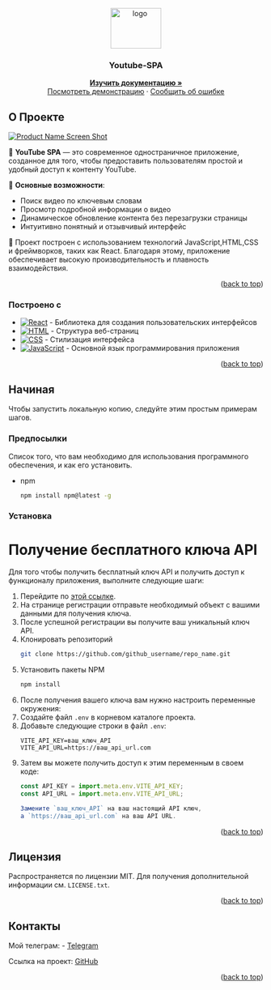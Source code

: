 
<!-- PROJECT LOGO -->
<br />
<div align="center">
  <a href="https://github.com/othneildrew/Best-README-Template">
    <img src="images/react.png" alt="logo" width="100" height="80">
  </a>

  <h3 align="center">Youtube-SPA</h3>
 <p align="center"> 
    <a href="https://github.com/pablitodon/YOUTUBE_SPA"><strong>Изучить документацию »</strong></a> 
    <br /> 
    <a href="https://github.com/othneildrew/Best-README-Template">Посмотреть демонстрацию</a> 
    · 
    <a href="https://github.com/pablitodon/YOUTUBE_SPA/issues/new">Сообщить об ошибке</a> 
  </p> 
</div>

<!-- ABOUT THE PROJECT -->
## О Проекте

[![Product Name Screen Shot](./images/search.png)](https://example.com)

🎥 **YouTube SPA** — это современное одностраничное приложение, созданное для того, чтобы предоставить пользователям простой и удобный доступ к контенту YouTube. 

🌟 **Основные возможности**:
- Поиск видео по ключевым словам
- Просмотр подробной информации о видео
- Динамическое обновление контента без перезагрузки страницы
- Интуитивно понятный и отзывчивый интерфейс

🔧 Проект построен с использованием технологий JavaScript,HTML,CSS и фреймворков, таких как React. Благодаря этому, приложение обеспечивает высокую производительность и плавность взаимодействия.
<p align="right">(<a href="#readme-top">back to top</a>)</p>



### Построено с

* [![React][React.js]][React-url] - Библиотека для создания пользовательских интерфейсов
* [![HTML][HTML]][HTML-url] - Структура веб-страниц
* [![CSS][CSS]][CSS-url] - Стилизация интерфейса
* [![JavaScript][JavaScript]][JavaScript-url] - Основной язык программирования приложения

[React.js]: https://img.shields.io/badge/React-61DAFB?style=flat-square&logo=react&logoColor=black
[HTML]: https://img.shields.io/badge/HTML-E34F26?style=flat-square&logo=html5&logoColor=white
[CSS]: https://img.shields.io/badge/CSS-1572B6?style=flat-square&logo=css3&logoColor=white
[JavaScript]: https://img.shields.io/badge/JavaScript-F7DF1E?style=flat-square&logo=javascript&logoColor=black

[React-url]: https://reactjs.org/
[HTML-url]: https://developer.mozilla.org/en-US/docs/Web/HTML
[CSS-url]: https://developer.mozilla.org/en-US/docs/Web/CSS
[JavaScript-url]: https://developer.mozilla.org/en-US/docs/Web/JavaScript

<p align="right">(<a href="#readme-top">back to top</a>)</p>



<!-- GETTING STARTED -->
## Начиная
Чтобы запустить локальную копию, следуйте этим простым примерам шагов.
### Предпосылки
Список того, что вам необходимо для использования программного обеспечения, и как его установить.
* npm
  ```sh
  npm install npm@latest -g
  ```

### Установка

# Получение бесплатного ключа API

Для того чтобы получить бесплатный ключ API и получить доступ к функционалу приложения, выполните следующие шаги:

1. Перейдите по [этой ссылке](https://todo-redev.herokuapp.com/api-docs/#/Users/post_api_users_register).
2. На странице регистрации отправьте необходимый объект с вашими данными для получения ключа.
3. После успешной регистрации вы получите ваш уникальный ключ API.
2. Клонировать репозиторий
   ```sh
   git clone https://github.com/github_username/repo_name.git
   ```
3. Установить пакеты NPM
   ```sh
   npm install
   ```
4.   После получения вашего ключа вам нужно настроить переменные окружения:
   1. Создайте файл `.env` в корневом каталоге проекта.
   2. Добавьте следующие строки в файл `.env`:
      ```plaintext
      VITE_API_KEY=ваш_ключ_API
      VITE_API_URL=https://ваш_api_url.com
      ```
  3. Затем вы можете получить доступ к этим переменным в своем коде:
      ```javascript
      const API_KEY = import.meta.env.VITE_API_KEY;
      const API_URL = import.meta.env.VITE_API_URL;

      Замените `ваш_ключ_API` на ваш настоящий API ключ,
      а `https://ваш_api_url.com` на ваш API URL.
      ```

<p align="right">(<a href="#readme-top">back to top</a>)</p>

<!-- LICENSE -->
## Лицензия
Распространяется по лицензии MIT. Для получения дополнительной информации см. `LICENSE.txt`.
<p align="right">(<a href="#readme-top">back to top</a>)</p>



<!-- CONTACT -->
## Контакты

Мой телеграм: - [Telegram](https://t.me/donpabloooo) 

Ссылка на проект: [GitHub](https://github.com/pablitodon/YOUTUBE_SPA)

<p align="right">(<a href="#readme-top">back to top</a>)</p>



